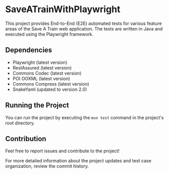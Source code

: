 # SaveATrainWithPlaywright

This project provides End-to-End (E2E) automated tests for various feature areas of the Save A Train web application. The tests are written in Java and executed using the Playwright framework.

## Dependencies
- Playwright (latest version)
- RestAssured (latest version)
- Commons Codec (latest version)
- POI OOXML (latest version)
- Commons Compress (latest version)
- SnakeYaml (updated to version 2.0)

## Running the Project
You can run the project by executing the `mvn test` command in the project's root directory.

## Contribution
Feel free to report issues and contribute to the project!

For more detailed information about the project updates and test case organization, review the commit history.

